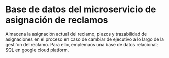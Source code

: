 # **Base de datos del microservicio de asignación de reclamos**
Almacena la asignación actual del reclamo, plazos y trazabilidad de asignaciones en el proceso en caso de cambiar de ejecutivo a lo largo de la gesti'on del reclamo. Para ello, emplemaos una base de datos relacional; SQL en google cloud platform. 
